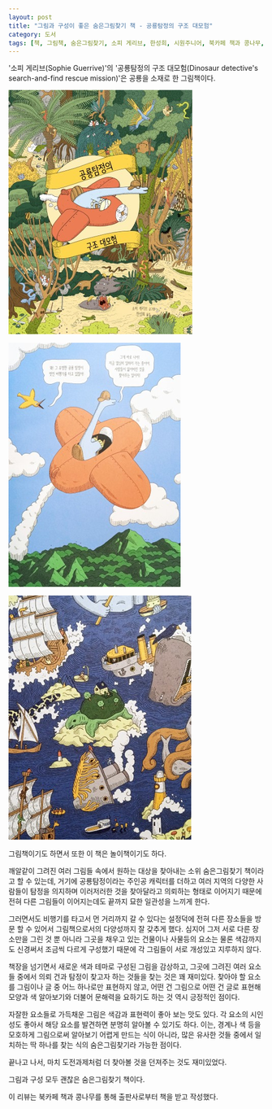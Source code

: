```yaml
---
layout: post
title: "그림과 구성이 좋은 숨은그림찾기 책 - 공룡탐정의 구조 대모험"
category: 도서
tags: [책, 그림책, 숨은그림찾기, 소피 게리브, 한성희, 시원주니어, 북카페 책과 콩나무, 서평]
---
```


'소피 게리브(Sophie Guerrive)'의
'공룡탐정의 구조 대모험(Dinosaur detective's search-and-find rescue mission)'은
공룡을 소재로 한 그림책이다.

![표지](/images/dinosaur-detectives-search-and-find-rescue-mission-picture-book-h480.jpg)

![p3](/images/dinosaur-detectives-search-and-find-rescue-mission-picture-book-p3.jpg)

![p23](/images/dinosaur-detectives-search-and-find-rescue-mission-picture-book-p23.jpg)

그림책이기도 하면서 또한 이 책은 놀이책이기도 하다.

깨알같이 그려진 여러 그림들 속에서 원하는 대상을 찾아내는 소위 숨은그림찾기 책이라고 할 수 있는데,
거기에 공룡탐정이라는 주인공 캐릭터를 더하고
여러 지역의 다양한 사람들이 탐정을 의지하며
이러저러한 것을 찾아달라고 의뢰하는 형태로 이어지기 때문에
전혀 다른 그림들이 이어지는데도 끝까지 묘한 일관성을 느끼게 한다.

그러면서도 비행기를 타고서 먼 거리까지 갈 수 있다는 설정덕에
전혀 다른 장소들을 방문 할 수 있어서
그림책으로서의 다양성까지 잘 갖추게 했다.
심지어 그저 서로 다른 장소만을 그린 것 뿐 아니라
그곳을 채우고 있는 건물이나 사물등의 요소는 물론
색감까지도 신경써서 조금씩 다르게 구성했기 때문에
각 그림들이 서로 개성있고 지루하지 않다.

책장을 넘기면서 새로운 색과 테마로 구성된 그림을 감상하고,
그곳에 그려진 여러 요소들 중에서
의뢰 건과 탐정이 찾고자 하는 것들을 찾는 것은 꽤 재미있다.
찾아야 할 요소를 그림이나 글 중 어느 하나로만 표현하지 않고,
어떤 건 그림으로 어떤 건 글로 표현해
모양과 색 알아보기와 더불어
문해력을 요하기도 하는 것 역시 긍정적인 점이다.

자잘한 요소들로 가득채운 그림은 색감과 표현력이 좋아 보는 맛도 있다.
각 요소의 시인성도 좋아서 해당 요소를 발견하면 분명히 알아볼 수 있기도 하다.
이는, 경계나 색 등을 모호하게 그림으로써 알아보기 어렵게 만드는 식이 아니라,
많은 유사한 것들 중에서 일치하는 딱 하나를 찾는 식의 숨은그림찾기라 가능한 점이다.

끝나고 나서,
마치 도전과제처럼 더 찾아볼 것을 던져주는 것도 재미있었다.

그림과 구성 모두 괜찮은 숨은그림찾기 책이다.



<div class="im im-info">
이 리뷰는 북카페 책과 콩나무를 통해 출판사로부터 책을 받고 작성했다.
</div>
